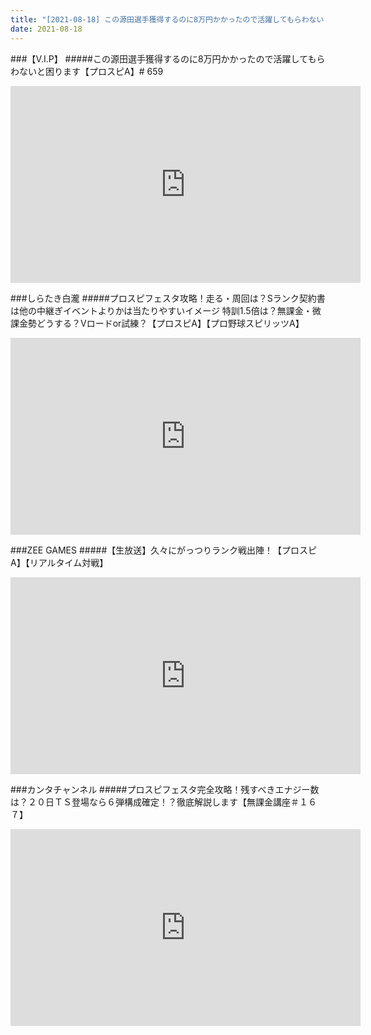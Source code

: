 ```yaml
---
title: "[2021-08-18] この源田選手獲得するのに8万円かかったので活躍してもらわないと困ります【プロスピA】# 659 他"
date: 2021-08-18
---
```

###【V.I.P】
#####この源田選手獲得するのに8万円かかったので活躍してもらわないと困ります【プロスピA】# 659
<iframe width="560" height="315" src="https://www.youtube.com/embed/mQfsUuLk2Bs" frameborder="0" allow="accelerometer; autoplay; clipboard-write; encrypted-media; gyroscope; picture-in-picture" allowfullscreen></iframe>

###しらたき白瀧
#####プロスピフェスタ攻略！走る・周回は？Sランク契約書は他の中継ぎイベントよりかは当たりやすいイメージ 特訓1.5倍は？無課金・微課金勢どうする？Vロードor試練？【プロスピA】【プロ野球スピリッツA】
<iframe width="560" height="315" src="https://www.youtube.com/embed/IusUzmFGgGY" frameborder="0" allow="accelerometer; autoplay; clipboard-write; encrypted-media; gyroscope; picture-in-picture" allowfullscreen></iframe>

###ZEE GAMES
#####【生放送】久々にがっつりランク戦出陣！【プロスピA】【リアルタイム対戦】
<iframe width="560" height="315" src="https://www.youtube.com/embed/vdxDAs9RSJQ" frameborder="0" allow="accelerometer; autoplay; clipboard-write; encrypted-media; gyroscope; picture-in-picture" allowfullscreen></iframe>

###カンタチャンネル
#####プロスピフェスタ完全攻略！残すべきエナジー数は？２０日ＴＳ登場なら６弾構成確定！？徹底解説します【無課金講座＃１６７】
<iframe width="560" height="315" src="https://www.youtube.com/embed/0nPzpgR0NsM" frameborder="0" allow="accelerometer; autoplay; clipboard-write; encrypted-media; gyroscope; picture-in-picture" allowfullscreen></iframe>

